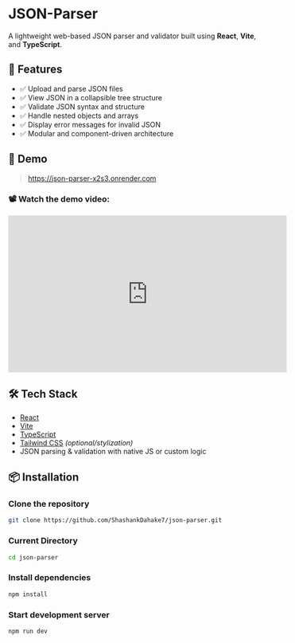 # JSON-Parser

A lightweight web-based JSON parser and validator built using **React**, **Vite**, and **TypeScript**.

## 🌟 Features

- ✅ Upload and parse JSON files  
- ✅ View JSON in a collapsible tree structure  
- ✅ Validate JSON syntax and structure  
- ✅ Handle nested objects and arrays  
- ✅ Display error messages for invalid JSON  
- ✅ Modular and component-driven architecture

## 🚀 Demo

> https://json-parser-x2s3.onrender.com

### 📽️ Watch the demo video:

<iframe width="560" height="315" src="https://www.youtube.com/embed/zkJaD-EyVs4" frameborder="0" allowfullscreen></iframe>

## 🛠️ Tech Stack

- [React](https://reactjs.org/)
- [Vite](https://vitejs.dev/)
- [TypeScript](https://www.typescriptlang.org/)
- [Tailwind CSS](https://tailwindcss.com/) *(optional/stylization)*
- JSON parsing & validation with native JS or custom logic

## 📦 Installation

### Clone the repository
```bash
git clone https://github.com/ShashankDahake7/json-parser.git
```

### Current Directory
```bash
cd json-parser
```

### Install dependencies
```bash
npm install
```

### Start development server
```bash
npm run dev
```
